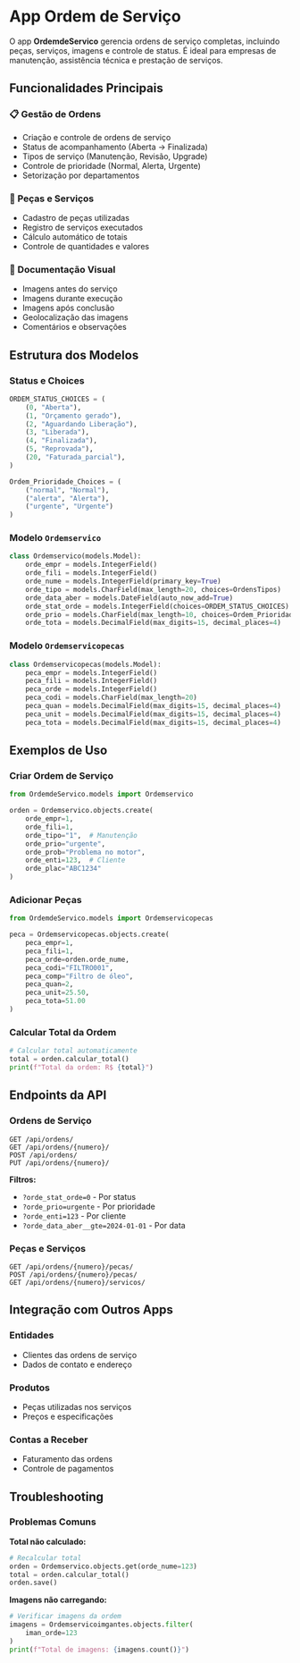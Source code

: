 # App Ordem de Serviço

O app **OrdemdeServico** gerencia ordens de serviço completas, incluindo peças, serviços, imagens e controle de status. É ideal para empresas de manutenção, assistência técnica e prestação de serviços.

## Funcionalidades Principais

### 📋 Gestão de Ordens
- Criação e controle de ordens de serviço
- Status de acompanhamento (Aberta → Finalizada)
- Tipos de serviço (Manutenção, Revisão, Upgrade)
- Controle de prioridade (Normal, Alerta, Urgente)
- Setorização por departamentos

### 🔧 Peças e Serviços
- Cadastro de peças utilizadas
- Registro de serviços executados
- Cálculo automático de totais
- Controle de quantidades e valores

### 📸 Documentação Visual
- Imagens antes do serviço
- Imagens durante execução
- Imagens após conclusão
- Geolocalização das imagens
- Comentários e observações

## Estrutura dos Modelos

### Status e Choices
```python
ORDEM_STATUS_CHOICES = (
    (0, "Aberta"),
    (1, "Orçamento gerado"),
    (2, "Aguardando Liberação"),
    (3, "Liberada"),
    (4, "Finalizada"),
    (5, "Reprovada"),
    (20, "Faturada_parcial"),
)

Ordem_Prioridade_Choices = (
    ("normal", "Normal"),
    ("alerta", "Alerta"),
    ("urgente", "Urgente")
)
```

### Modelo `Ordemservico`
```python
class Ordemservico(models.Model):
    orde_empr = models.IntegerField()
    orde_fili = models.IntegerField()
    orde_nume = models.IntegerField(primary_key=True)
    orde_tipo = models.CharField(max_length=20, choices=OrdensTipos)
    orde_data_aber = models.DateField(auto_now_add=True)
    orde_stat_orde = models.IntegerField(choices=ORDEM_STATUS_CHOICES)
    orde_prio = models.CharField(max_length=10, choices=Ordem_Prioridade_Choices)
    orde_tota = models.DecimalField(max_digits=15, decimal_places=4)
```

### Modelo `Ordemservicopecas`
```python
class Ordemservicopecas(models.Model):
    peca_empr = models.IntegerField()
    peca_fili = models.IntegerField()
    peca_orde = models.IntegerField()
    peca_codi = models.CharField(max_length=20)
    peca_quan = models.DecimalField(max_digits=15, decimal_places=4)
    peca_unit = models.DecimalField(max_digits=15, decimal_places=4)
    peca_tota = models.DecimalField(max_digits=15, decimal_places=4)
```

## Exemplos de Uso

### Criar Ordem de Serviço
```python
from OrdemdeServico.models import Ordemservico

orden = Ordemservico.objects.create(
    orde_empr=1,
    orde_fili=1,
    orde_tipo="1",  # Manutenção
    orde_prio="urgente",
    orde_prob="Problema no motor",
    orde_enti=123,  # Cliente
    orde_plac="ABC1234"
)
```

### Adicionar Peças
```python
from OrdemdeServico.models import Ordemservicopecas

peca = Ordemservicopecas.objects.create(
    peca_empr=1,
    peca_fili=1,
    peca_orde=orden.orde_nume,
    peca_codi="FILTRO001",
    peca_comp="Filtro de óleo",
    peca_quan=2,
    peca_unit=25.50,
    peca_tota=51.00
)
```

### Calcular Total da Ordem
```python
# Calcular total automaticamente
total = orden.calcular_total()
print(f"Total da ordem: R$ {total}")
```

## Endpoints da API

### Ordens de Serviço
```http
GET /api/ordens/
GET /api/ordens/{numero}/
POST /api/ordens/
PUT /api/ordens/{numero}/
```

**Filtros:**
- `?orde_stat_orde=0` - Por status
- `?orde_prio=urgente` - Por prioridade
- `?orde_enti=123` - Por cliente
- `?orde_data_aber__gte=2024-01-01` - Por data

### Peças e Serviços
```http
GET /api/ordens/{numero}/pecas/
POST /api/ordens/{numero}/pecas/
GET /api/ordens/{numero}/servicos/
```

## Integração com Outros Apps

### Entidades
- Clientes das ordens de serviço
- Dados de contato e endereço

### Produtos
- Peças utilizadas nos serviços
- Preços e especificações

### Contas a Receber
- Faturamento das ordens
- Controle de pagamentos

## Troubleshooting

### Problemas Comuns

**Total não calculado:**
```python
# Recalcular total
orden = Ordemservico.objects.get(orde_nume=123)
total = orden.calcular_total()
orden.save()
```

**Imagens não carregando:**
```python
# Verificar imagens da ordem
imagens = Ordemservicoimgantes.objects.filter(
    iman_orde=123
)
print(f"Total de imagens: {imagens.count()}")
```